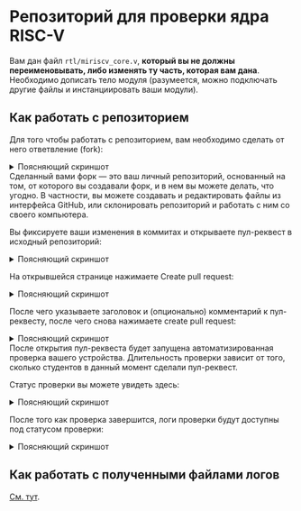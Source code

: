 # Репозиторий для проверки ядра RISC-V


Вам дан файл `rtl/miriscv_core.v`, **который вы не должны переименовывать, либо изменять ту часть, которая вам дана**. Необходимо дописать тело модуля (разумеется, можно подключать другие файлы и инстанциировать ваши модули).

## Как работать с репозиторием

Для того чтобы работать с репозиторием, вам необходимо сделать от него ответвление (fork):
<details>
<summary>Поясняющий скриншот</summary>

![](https://puu.sh/It2tY/80c9ef3114.png)

</details>
Сделанный вами форк — это ваш личный репозиторий, основанный на том, от которого вы создавали форк, и в нем вы можете делать, что угодно.
В частности, вы можете создавать и редактировать файлы из интерфейса GitHub, или склонировать репозиторий и работать с ним со своего компьютера.

Вы фиксируете ваши изменения в коммитах и открываете пул-реквест в исходный репозиторий:
<details>
<summary>Поясняющий скриншот</summary>

![](https://puu.sh/It2uI/89576751cd.png)

</details>

На открывшейся странице нажимаете Create pull request:
<details>
<summary>Поясняющий скриншот</summary>

![](https://puu.sh/It2vZ/1b7fddecd3.png)

</details>

После чего указываете заголовок и (опционально) комментарий к пул-реквесту, после чего снова нажимаете create pull request:
<details>
<summary>Поясняющий скриншот</summary>

![](https://puu.sh/It2ws/a728ef9781.png)

</details>
После открытия пул-реквеста будет запущена автоматизированная проверка вашего устройства. Длительность проверки зависит от того, сколько студентов в данный момент сделали пул-реквест.

Статус проверки вы можете увидеть здесь:

<details>
<summary>Поясняющий скриншот</summary>

![](<ссылка>)

</details>

После того как проверка завершится, логи проверки будут доступны под статусом проверки:

<details>
<summary>Поясняющий скриншот</summary>

![](<ссылка>)

</details>


## Как работать с полученными файлами логов

[Cм. тут](https://github.com/mpsis-2021/miriscv_ci_templ/wiki/%D0%9A%D0%B0%D0%BA-%D1%80%D0%B0%D0%B1%D0%BE%D1%82%D0%B0%D1%82%D1%8C-%D1%81-%D0%BF%D0%BE%D0%BB%D1%83%D1%87%D0%B5%D0%BD%D0%BD%D1%8B%D0%BC%D0%B8-%D1%84%D0%B0%D0%B9%D0%BB%D0%B0%D0%BC%D0%B8-%D0%BB%D0%BE%D0%B3%D0%BE%D0%B2).